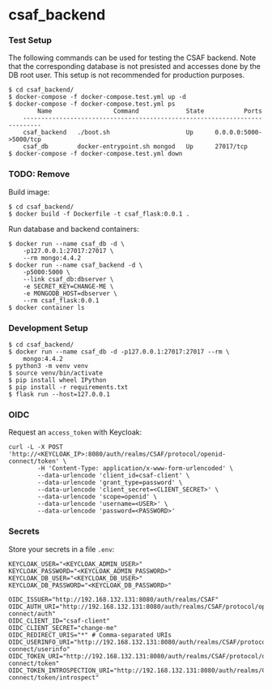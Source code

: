 # csaf_backend
### Test Setup
The following commands can be used for testing the CSAF backend. Note that the corresponding database is not presisted and accesses done by the DB root user. This setup is not recommended for production purposes.
```
$ cd csaf_backend/
$ docker-compose -f docker-compose.test.yml up -d
$ docker-compose -f docker-compose.test.yml ps
        Name                 Command             State           Ports         
    ---------------------------------------------------------------------------
    csaf_backend   ./boot.sh                     Up      0.0.0.0:5000->5000/tcp
    csaf_db        docker-entrypoint.sh mongod   Up      27017/tcp
$ docker-compose -f docker-compose.test.yml down
```
### TODO: Remove


Build image:
```
$ cd csaf_backend/
$ docker build -f Dockerfile -t csaf_flask:0.0.1 .
```
Run database and backend containers:
```
$ docker run --name csaf_db -d \
    -p127.0.0.1:27017:27017 \
    --rm mongo:4.4.2
$ docker run --name csaf_backend -d \
    -p5000:5000 \
    --link csaf_db:dbserver \
    -e SECRET_KEY=CHANGE-ME \
    -e MONGODB_HOST=dbserver \
    --rm csaf_flask:0.0.1
$ docker container ls
```
### Development Setup
```
$ cd csaf_backend/
$ docker run --name csaf_db -d -p127.0.0.1:27017:27017 --rm \
    mongo:4.4.2
$ python3 -m venv venv
$ source venv/bin/activate
$ pip install wheel IPython
$ pip install -r requirements.txt
$ flask run --host=127.0.0.1
```
### OIDC
Request an `access_token` with Keycloak:
```
curl -L -X POST 'http://<KEYCLOAK_IP>:8080/auth/realms/CSAF/protocol/openid-connect/token' \
        -H 'Content-Type: application/x-www-form-urlencoded' \
        --data-urlencode 'client_id=csaf-client' \
        --data-urlencode 'grant_type=password' \
        --data-urlencode 'client_secret=<CLIENT_SECRET>' \
        --data-urlencode 'scope=openid' \
        --data-urlencode 'username=<USER>' \
        --data-urlencode 'password=<PASSWORD>'
```
### Secrets
Store your secrets in a file `.env`:
```
KEYCLOAK_USER="<KEYCLOAK_ADMIN_USER>"
KEYCLOAK_PASSWORD="<KEYCLOAK_ADMIN_PASSWORD>"
KEYCLOAK_DB_USER="<KEYCLOAK_DB_USER>"
KEYCLOAK_DB_PASSWORD="<KEYCLOAK_DB_PASSWORD>"

OIDC_ISSUER="http://192.168.132.131:8080/auth/realms/CSAF"
OIDC_AUTH_URI="http://192.168.132.131:8080/auth/realms/CSAF/protocol/openid-connect/auth"
OIDC_CLIENT_ID="csaf-client"
OIDC_CLIENT_SECRET="change-me"
OIDC_REDIRECT_URIS="*" # Comma-separated URIs
OIDC_USERINFO_URI="http://192.168.132.131:8080/auth/realms/CSAF/protocol/openid-connect/userinfo"
OIDC_TOKEN_URI="http://192.168.132.131:8080/auth/realms/CSAF/protocol/openid-connect/token"
OIDC_TOKEN_INTROSPECTION_URI="http://192.168.132.131:8080/auth/realms/CSAF/protocol/openid-connect/token/introspect"
```
